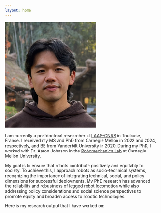 ```yaml
---
layout: home
---
```


<img src="/assets/img/Picture_of_Head.jpg" alt="Me" width="300" class="center"/>

I am currently a postdoctoral researcher at [LAAS-CNRS](https://www.laas.fr/en/teams/ris/) in Toulouse, France. I received my MS and PhD from Carnegie Mellon in 2022 and 2024, respectively, and BE from Vanderbilt University in 2020.
During my PhD, I worked with Dr. Aaron Johnson in the [Robomechanics Lab](https://www.cmu.edu/me/robomechanicslab/) at Carnegie Mellon University. 

My goal is to ensure that robots contribute positively and equitably to society. To achieve this, I approach robots as socio-technical systems, recognizing the importance of integrating technical, social, and policy dimensions for successful deployments. My PhD research has advanced the reliability and robustness of legged robot locomotion while also addressing policy considerations and social science perspectives to promote equity and broaden access to robotic technologies.

Here is my research output that I have worked on:
